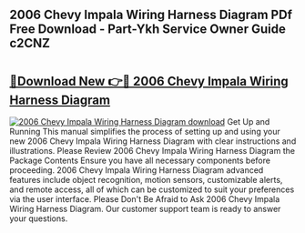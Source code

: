 ## 2006 Chevy Impala Wiring Harness Diagram PDf Free Download - Part-Ykh Service Owner Guide c2CNZ

# <h2><a href="http://dfiyam0.blite.top/?on=2006+Chevy+Impala+Wiring+Harness+Diagram">🔗Download New 👉🔴 2006 Chevy Impala Wiring Harness Diagram</a></h2>

[![2006 Chevy Impala Wiring Harness Diagram download](https://i.imgur.com/lujVjoI.png)](http://dfiyam0.blite.top/?on=2006+Chevy+Impala+Wiring+Harness+Diagram)
Get Up and Running This manual simplifies the process of setting up and using your new 2006 Chevy Impala Wiring Harness Diagram with clear instructions and illustrations. Please Review 2006 Chevy Impala Wiring Harness Diagram the Package Contents Ensure you have all necessary components before proceeding. 2006 Chevy Impala Wiring Harness Diagram advanced features include object recognition, motion sensors, customizable alerts, and remote access, all of which can be customized to suit your preferences via the user interface. Please Don't Be Afraid to Ask 2006 Chevy Impala Wiring Harness Diagram. Our customer support team is ready to answer your questions.
